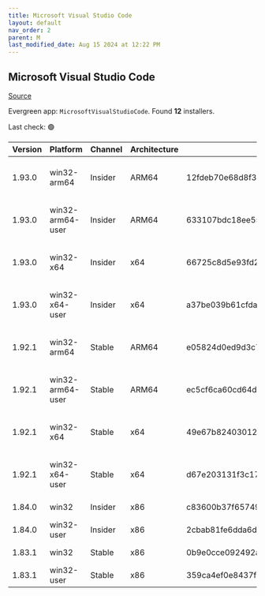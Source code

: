 ```yaml
---
title: Microsoft Visual Studio Code
layout: default
nav_order: 2
parent: M
last_modified_date: Aug 15 2024 at 12:22 PM
---
```


## Microsoft Visual Studio Code

[Source](https://code.visualstudio.com)

Evergreen app: `MicrosoftVisualStudioCode`. Found **12** installers.

Last check: 🟢

| Version | Platform         | Channel | Architecture | Sha256                                                           | URI                                                                                                                                                                                                                                                                                                            |
| ------- | ---------------- | ------- | ------------ | ---------------------------------------------------------------- | -------------------------------------------------------------------------------------------------------------------------------------------------------------------------------------------------------------------------------------------------------------------------------------------------------------- |
| 1.93.0  | win32-arm64      | Insider | ARM64        | 12fdeb70e68d8f3db2230430c6a27131e171966fe873963463ef0b3745ef16ed | [https://vscode.download.prss.microsoft.com/dbazure/download/insider/27f650ea2366a6b99b4727b2bec9731904d52ac5/VSCodeSetup-arm64-1.93.0-insider.exe](https://vscode.download.prss.microsoft.com/dbazure/download/insider/27f650ea2366a6b99b4727b2bec9731904d52ac5/VSCodeSetup-arm64-1.93.0-insider.exe)         |
| 1.93.0  | win32-arm64-user | Insider | ARM64        | 633107bdc18ee55cbf17193ecaaf33b03fbcdbe4e368f4f8d0e0d8ad0e1c27aa | [https://vscode.download.prss.microsoft.com/dbazure/download/insider/27f650ea2366a6b99b4727b2bec9731904d52ac5/VSCodeUserSetup-arm64-1.93.0-insider.exe](https://vscode.download.prss.microsoft.com/dbazure/download/insider/27f650ea2366a6b99b4727b2bec9731904d52ac5/VSCodeUserSetup-arm64-1.93.0-insider.exe) |
| 1.93.0  | win32-x64        | Insider | x64          | 66725c8d5e93fd2929630541ab84fa2355ba3cf05a7fba3585138ce547fa147d | [https://vscode.download.prss.microsoft.com/dbazure/download/insider/27f650ea2366a6b99b4727b2bec9731904d52ac5/VSCodeSetup-x64-1.93.0-insider.exe](https://vscode.download.prss.microsoft.com/dbazure/download/insider/27f650ea2366a6b99b4727b2bec9731904d52ac5/VSCodeSetup-x64-1.93.0-insider.exe)             |
| 1.93.0  | win32-x64-user   | Insider | x64          | a37be039b61cfda97dd610026cd43897e82a545a882e19d4fc23b52128bc9103 | [https://vscode.download.prss.microsoft.com/dbazure/download/insider/27f650ea2366a6b99b4727b2bec9731904d52ac5/VSCodeUserSetup-x64-1.93.0-insider.exe](https://vscode.download.prss.microsoft.com/dbazure/download/insider/27f650ea2366a6b99b4727b2bec9731904d52ac5/VSCodeUserSetup-x64-1.93.0-insider.exe)     |
| 1.92.1  | win32-arm64      | Stable  | ARM64        | e05824d0ed9d3c7727d5a0f3d734373775ed595c41a74f86f74e21d4e022fbd2 | [https://vscode.download.prss.microsoft.com/dbazure/download/stable/eaa41d57266683296de7d118f574d0c2652e1fc4/VSCodeSetup-arm64-1.92.1.exe](https://vscode.download.prss.microsoft.com/dbazure/download/stable/eaa41d57266683296de7d118f574d0c2652e1fc4/VSCodeSetup-arm64-1.92.1.exe)                           |
| 1.92.1  | win32-arm64-user | Stable  | ARM64        | ec5cf6ca60cd64d6c08cb949fe6067eb7181a1b9f89273137b9889e561e64a74 | [https://vscode.download.prss.microsoft.com/dbazure/download/stable/eaa41d57266683296de7d118f574d0c2652e1fc4/VSCodeUserSetup-arm64-1.92.1.exe](https://vscode.download.prss.microsoft.com/dbazure/download/stable/eaa41d57266683296de7d118f574d0c2652e1fc4/VSCodeUserSetup-arm64-1.92.1.exe)                   |
| 1.92.1  | win32-x64        | Stable  | x64          | 49e67b82403012a8368d6ff4eef4c250dc745c1dd87f166750d617d05f39d6b9 | [https://vscode.download.prss.microsoft.com/dbazure/download/stable/eaa41d57266683296de7d118f574d0c2652e1fc4/VSCodeSetup-x64-1.92.1.exe](https://vscode.download.prss.microsoft.com/dbazure/download/stable/eaa41d57266683296de7d118f574d0c2652e1fc4/VSCodeSetup-x64-1.92.1.exe)                               |
| 1.92.1  | win32-x64-user   | Stable  | x64          | d67e203131f3c1765cf35e657597fc11c70eda1d6ccd7f7712d0d6b9ec266622 | [https://vscode.download.prss.microsoft.com/dbazure/download/stable/eaa41d57266683296de7d118f574d0c2652e1fc4/VSCodeUserSetup-x64-1.92.1.exe](https://vscode.download.prss.microsoft.com/dbazure/download/stable/eaa41d57266683296de7d118f574d0c2652e1fc4/VSCodeUserSetup-x64-1.92.1.exe)                       |
| 1.84.0  | win32            | Insider | x86          | c83600b37f65749ea9e16496847bbfd967dece2472cee7d8011ae719e2633c18 | [https://az764295.vo.msecnd.net/insider/0c36b92c82064882a228487040187cfc13669c0f/VSCodeSetup-ia32-1.84.0-insider.exe](https://az764295.vo.msecnd.net/insider/0c36b92c82064882a228487040187cfc13669c0f/VSCodeSetup-ia32-1.84.0-insider.exe)                                                                     |
| 1.84.0  | win32-user       | Insider | x86          | 2cbab81fe6dda6dfb07751707107db95ba7afa0a6ada65a1df78a04eef0aadf5 | [https://az764295.vo.msecnd.net/insider/0c36b92c82064882a228487040187cfc13669c0f/VSCodeUserSetup-ia32-1.84.0-insider.exe](https://az764295.vo.msecnd.net/insider/0c36b92c82064882a228487040187cfc13669c0f/VSCodeUserSetup-ia32-1.84.0-insider.exe)                                                             |
| 1.83.1  | win32            | Stable  | x86          | 0b9e0cce092492a88cdaf12048e3630290944b051f3194c5ca3d6b7012f05e7f | [https://az764295.vo.msecnd.net/stable/a6606b6ca720bca780c2d3c9d4cc3966ff2eca12/VSCodeSetup-ia32-1.83.1.exe](https://az764295.vo.msecnd.net/stable/a6606b6ca720bca780c2d3c9d4cc3966ff2eca12/VSCodeSetup-ia32-1.83.1.exe)                                                                                       |
| 1.83.1  | win32-user       | Stable  | x86          | 359ca4ef0e8437f7e5183a97a9d79834463a3df88bb10c82c48cc2bd53b8a7e5 | [https://az764295.vo.msecnd.net/stable/a6606b6ca720bca780c2d3c9d4cc3966ff2eca12/VSCodeUserSetup-ia32-1.83.1.exe](https://az764295.vo.msecnd.net/stable/a6606b6ca720bca780c2d3c9d4cc3966ff2eca12/VSCodeUserSetup-ia32-1.83.1.exe)                                                                               |
